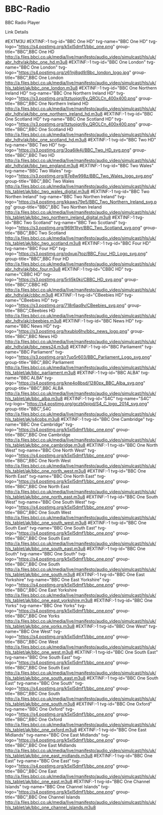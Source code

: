 # BBC-Radio

BBC Radio Player






Link Details

#EXTM3U
#EXTINF:-1 tvg-id="BBC One HD" tvg-name="BBC One HD" tvg-logo="https://s4.postimg.org/k5xl5dmf1/bbc_one.png" group-title="BBC",BBC One HD
http://a.files.bbci.co.uk/media/live/manifesto/audio_video/simulcast/hls/uk/abr_hdtv/ak/bbc_one_hd.m3u8
#EXTINF:-1 tvg-id="BBC One London" tvg-name="BBC One London" tvg-logo="https://s4.postimg.org/z61nj8qd9/Bbc_london_logo.jpg" group-title="BBC",BBC One London
http://a.files.bbci.co.uk/media/live/manifesto/audio_video/simulcast/hls/uk/hls_tablet/ak/bbc_one_london.m3u8
#EXTINF:-1 tvg-id="BBC One Northern Ireland HD" tvg-name="BBC One Northern Ireland HD" tvg-logo="https://s3.postimg.org/ltztuojqr/6y_QROLCn_400x400.png" group-title="BBC",BBC One Northern Ireland HD
http://a.files.bbci.co.uk/media/live/manifesto/audio_video/simulcast/hls/uk/abr_hdtv/ak/bbc_one_northern_ireland_hd.m3u8
#EXTINF:-1 tvg-id="BBC One Scotland HD" tvg-name="BBC One Scotland HD" tvg-logo="https://s3.postimg.org/ltztuojqr/6y_QROLCn_400x400.png" group-title="BBC",BBC One Scotland HD
http://a.files.bbci.co.uk/media/live/manifesto/audio_video/simulcast/hls/uk/abr_hdtv/ak/bbc_one_scotland_hd.m3u8
#EXTINF:-1 tvg-id="BBC Two HD" tvg-name="BBC Two HD" tvg-logo="https://s3.postimg.org/3oa6ilk4j/BBC_Two_HD_svg.png" group-title="BBC",BBC Two HD
http://a.files.bbci.co.uk/media/live/manifesto/audio_video/simulcast/hls/uk/abr_hdtv/ak/bbc_two_england.m3u8
#EXTINF:-1 tvg-id="BBC Two Wales" tvg-name="BBC Two Wales" tvg-logo="https://s3.postimg.org/87e8w998z/BBC_Two_Wales_logo_svg.png" group-title="BBC",BBC Two Wales
http://a.files.bbci.co.uk/media/live/manifesto/audio_video/simulcast/hls/uk/hls_tablet/ak/bbc_two_wales_digital.m3u8
#EXTINF:-1 tvg-id="BBC Two  Northen Ireland" tvg-name="BBC Two Northen Ireland" tvg-logo="https://s4.postimg.org/kkaws79e5/BBC_Two_Northern_Ireland_svg.png" group-title="BBC",BBC Two Northen Ireland
http://a.files.bbci.co.uk/media/live/manifesto/audio_video/simulcast/hls/uk/hls_tablet/ak/bbc_two_northern_ireland_digital.m3u8
#EXTINF:-1 tvg-id="BBC Two Scotland" tvg-name="BBC Two Scotland" tvg-logo="https://s3.postimg.org/969t1ltyr/BBC_Two_Scotland_svg.png" group-title="BBC",BBC Two Scotland
http://a.files.bbci.co.uk/media/live/manifesto/audio_video/simulcast/hls/uk/hls_tablet/ak/bbc_two_scotland.m3u8
#EXTINF:-1 tvg-id="BBC Four HD" tvg-name="BBC Four HD" tvg-logo="https://s3.postimg.org/odxup7toz/BBC_Four_HD_Logo_svg.png" group-title="BBC",BBC Four HD
http://a.files.bbci.co.uk/media/live/manifesto/audio_video/simulcast/hls/uk/abr_hdtv/ak/bbc_four.m3u8
#EXTINF:-1 tvg-id="CBBC HD" tvg-name="CBBC HD" tvg-logo="https://s3.postimg.org/5rli5k0kj/CBBC_HD_svg.png" group-title="BBC",CBBC HD
http://a.files.bbci.co.uk/media/live/manifesto/audio_video/simulcast/hls/uk/abr_hdtv/ak/cbbc.m3u8
#EXTINF:-1 tvg-id="CBeebies HD" tvg-name="CBeebies HD" tvg-logo="https://s3.postimg.org/718r6aq9v/CBeebies_svg.png" group-title="BBC",CBeebies HD
http://a.files.bbci.co.uk/media/live/manifesto/audio_video/simulcast/hls/uk/abr_hdtv/ak/cbeebies.m3u8
#EXTINF:-1 tvg-id="BBC News HD" tvg-name="BBC News HD" tvg-logo="https://s3.postimg.org/hxublo6hv/bbc_news_logo.png" group-title="BBC",BBC News HD
http://a.files.bbci.co.uk/media/live/manifesto/audio_video/simulcast/hls/uk/abr_hdtv/ak/bbc_news24.m3u8
#EXTINF:-1 tvg-id="BBC Parliament" tvg-name="BBC Parliament" tvg-logo="https://s3.postimg.org/r7up5r603/BBC_Parliament_Logo_svg.png" group-title="BBC",BBC Parliament
http://a.files.bbci.co.uk/media/live/manifesto/audio_video/simulcast/hls/uk/hls_tablet/ak/bbc_parliament.m3u8
#EXTINF:-1 tvg-id="BBC ALBA" tvg-name="BBC ALBA" tvg-logo="https://s4.postimg.org/kne4o8bsd/1280px_BBC_Alba_svg.png" group-title="BBC",BBC ALBA
http://a.files.bbci.co.uk/media/live/manifesto/audio_video/simulcast/hls/uk/hls_tablet/ak/bbc_alba.m3u8
#EXTINF:-1 tvg-id="S4C" tvg-name="S4C" tvg-logo="https://s4.postimg.org/gczb0pjod/S4_C_logo_2014_svg.png" group-title="BBC",S4C
http://a.files.bbci.co.uk/media/live/manifesto/audio_video/simulcast/hls/uk/hls_tablet/ak/s4cpbs.m3u8
#EXTINF:-1 tvg-id="BBC One Cambridge" tvg-name="BBC One Cambridge" tvg-logo="https://s4.postimg.org/k5xl5dmf1/bbc_one.png" group-title="BBC",BBC One Cambridge
http://a.files.bbci.co.uk/media/live/manifesto/audio_video/simulcast/hls/uk/hls_tablet/ak/bbc_one_cambridge.m3u8
#EXTINF:-1 tvg-id="BBC One North West" tvg-name="BBC One North West" tvg-logo="https://s4.postimg.org/k5xl5dmf1/bbc_one.png" group-title="BBC",BBC One North West
http://a.files.bbci.co.uk/media/live/manifesto/audio_video/simulcast/hls/uk/hls_tablet/ak/bbc_one_north_west.m3u8
#EXTINF:-1 tvg-id="BBC One North East" tvg-name="BBC One North East" tvg-logo="https://s4.postimg.org/k5xl5dmf1/bbc_one.png" group-title="BBC",BBC One North East
http://a.files.bbci.co.uk/media/live/manifesto/audio_video/simulcast/hls/uk/hls_tablet/ak/bbc_one_north_east.m3u8
#EXTINF:-1 tvg-id="BBC One South West" tvg-name="BBC One South West" tvg-logo="https://s4.postimg.org/k5xl5dmf1/bbc_one.png" group-title="BBC",BBC One South West
http://a.files.bbci.co.uk/media/live/manifesto/audio_video/simulcast/hls/uk/hls_tablet/ak/bbc_one_south_west.m3u8
#EXTINF:-1 tvg-id="BBC One South East" tvg-name="BBC One South East" tvg-logo="https://s4.postimg.org/k5xl5dmf1/bbc_one.png" group-title="BBC",BBC One South East
http://a.files.bbci.co.uk/media/live/manifesto/audio_video/simulcast/hls/uk/hls_tablet/ak/bbc_one_south_east.m3u8
#EXTINF:-1 tvg-id="BBC One South" tvg-name="BBC One South" tvg-logo="https://s4.postimg.org/k5xl5dmf1/bbc_one.png" group-title="BBC",BBC One South
http://a.files.bbci.co.uk/media/live/manifesto/audio_video/simulcast/hls/uk/hls_tablet/ak/bbc_one_south.m3u8
#EXTINF:-1 tvg-id="BBC One East Yorkshire" tvg-name="BBC One East Yorkshire" tvg-logo="https://s4.postimg.org/k5xl5dmf1/bbc_one.png" group-title="BBC",BBC One East Yorkshire
http://a.files.bbci.co.uk/media/live/manifesto/audio_video/simulcast/hls/uk/hls_tablet/ak/bbc_one_east_yorkshire.m3u8
#EXTINF:-1 tvg-id="BBC One Yorks" tvg-name="BBC One Yorks" tvg-logo="https://s4.postimg.org/k5xl5dmf1/bbc_one.png" group-title="BBC",BBC One Yorks
http://a.files.bbci.co.uk/media/live/manifesto/audio_video/simulcast/hls/uk/hls_tablet/ak/bbc_one_yorks.m3u8
#EXTINF:-1 tvg-id="BBC One West" tvg-name="BBC One West" tvg-logo="https://s4.postimg.org/k5xl5dmf1/bbc_one.png" group-title="BBC",BBC One West
http://a.files.bbci.co.uk/media/live/manifesto/audio_video/simulcast/hls/uk/hls_tablet/ak/bbc_one_west.m3u8
#EXTINF:-1 tvg-id="BBC One South East" tvg-name="BBC One South East" tvg-logo="https://s4.postimg.org/k5xl5dmf1/bbc_one.png" group-title="BBC",BBC One South East
http://a.files.bbci.co.uk/media/live/manifesto/audio_video/simulcast/hls/uk/hls_tablet/ak/bbc_one_south_east.m3u8
#EXTINF:-1 tvg-id="BBC One South East" tvg-name="BBC One South" tvg-logo="https://s4.postimg.org/k5xl5dmf1/bbc_one.png" group-title="BBC",BBC One South
http://a.files.bbci.co.uk/media/live/manifesto/audio_video/simulcast/hls/uk/hls_tablet/ak/bbc_one_south.m3u8
#EXTINF:-1 tvg-id="BBC One Oxford" tvg-name="BBC One Oxford" tvg-logo="https://s4.postimg.org/k5xl5dmf1/bbc_one.png" group-title="BBC",BBC One Oxford
http://a.files.bbci.co.uk/media/live/manifesto/audio_video/simulcast/hls/uk/hls_tablet/ak/bbc_one_oxford.m3u8
#EXTINF:-1 tvg-id="BBC One East Midlands" tvg-name="BBC One East Midlands" tvg-logo="https://s4.postimg.org/k5xl5dmf1/bbc_one.png" group-title="BBC",BBC One East Midlands
http://a.files.bbci.co.uk/media/live/manifesto/audio_video/simulcast/hls/uk/hls_tablet/ak/bbc_one_east_midlands.m3u8
#EXTINF:-1 tvg-id="BBC One East" tvg-name="BBC One East" tvg-logo="https://s4.postimg.org/k5xl5dmf1/bbc_one.png" group-title="BBC",BBC One East
http://a.files.bbci.co.uk/media/live/manifesto/audio_video/simulcast/hls/uk/hls_tablet/ak/bbc_one_east.m3u8
#EXTINF:-1 tvg-id="BBC One Channel Islands" tvg-name="BBC One Channel Islands" tvg-logo="https://s4.postimg.org/k5xl5dmf1/bbc_one.png" group-title="BBC",BBC One Channel Islands
http://a.files.bbci.co.uk/media/live/manifesto/audio_video/simulcast/hls/uk/hls_tablet/ak/bbc_one_channel_islands.m3u8